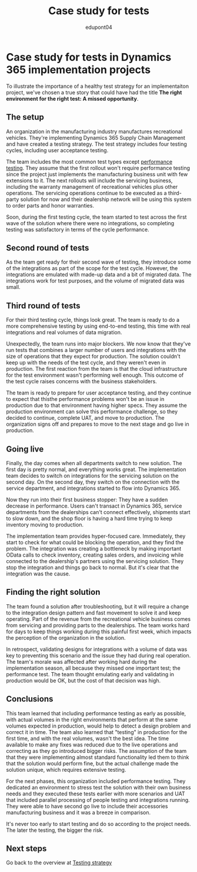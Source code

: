 ﻿---
title:  Case study for tests 
description: In this article, we explore a case study that shows how an implementation team build their test plan for their Dynamics 365 solution.  
ms.date: 05/15/2023
ms.topic: conceptual
author: edupont04
ms.author: veneva
---

# Case study for tests in Dynamics 365 implementation projects

To illustrate the importance of a healthy test strategy for an implementaiton project, we've chosen a true story that could have had the title **The right environment for the right test: A missed opportunity**.

## The setup

An organization in the manufacturing industry manufactures recreational vehicles. They're implementing Dynamics 365 Supply Chain Management and have created a testing strategy. The test strategy includes four testing cycles, including user acceptance testing.

The team includes the most common test types except [performance testing](testing-strategy-test-types.md#performance-testing). They assume that the first rollout won't require performance testing since the project just implements the manufacturing business unit with few extensions to it. The next rollouts will include the servicing business, including the warranty management of recreational vehicles plus other operations. The servicing operations continue to be executed as a third-party solution for now and their dealership network will be using this system to order parts and honor warranties.

Soon, during the first testing cycle, the team started to test across the first wave of the solution where there were no integrations, so completing testing was satisfactory in terms of the cycle performance.

## Second round of tests

As the team get ready for their second wave of testing, they introduce some of the integrations as part of the scope for the test cycle. However, the integrations are emulated with made-up data and a bit of migrated data. The integrations work for test purposes, and the volume of migrated data was small.

## Third round of tests

For their third testing cycle, things look great. The team is ready to do a more comprehensive testing by using end-to-end testing, this time with real integrations and real volumes of data migration.

Unexpectedly, the team runs into major blockers. We now know that they've run tests that combines a larger number of users and integrations with the size of operations that they expect for production. The solution couldn't keep up with the needs of the test cycle, and they weren't even in production. The first reaction from the team is that the cloud infrastructure for the test environment wasn't performing well enough. This outcome of the test cycle raises concerns with the business stakeholders.

The team is ready to prepare for user acceptance testing, and they continue to expect that thisthe performance problems won't be an issue in production due to that environment having higher specs. They assume the production environment can solve this performance challenge, so they decided to continue, complete UAT, and move to production. The organization signs off and prepares to move to the next stage and go live in production.

## Going live

Finally, the day comes when all departments switch to new solution. The first day is pretty normal, and everything works great. The implementation team decides to switch on integrations for the servicing solution on the second day. On the second day, they switch on the connection with the service department, and integrations started to flow into Dynamics 365.  

Now they run into their first business stopper: They have a sudden decrease in performance. Users can't transact in Dynamics 365, service departments from the dealerships can't connect effectively, shipments start to slow down, and the shop floor is having a hard time trying to keep inventory moving to production.  

The implementation team provides hyper-focused care. Immediately, they start to check for what could be blocking the operation, and they find the problem. The integration was creating a bottleneck by making important OData calls to check inventory, creating sales orders, and invoicing while connected to the dealership's partners using the servicing solution. They stop the integration and things go back to normal. But it's clear that the integration was the cause.

## Finding the right solution

The team found a solution after troubleshooting, but it will require a change to the integration design pattern and fast movement to solve it and keep operating. Part of the revenue from the recreational vehicle business comes from servicing and providing parts to the dealerships. The team works hard for days to keep things working during this painful first week, which impacts the perception of the organization in the solution.  

In retrospect, validating designs for integrations with a volume of data was key to preventing this scenario and the issue they had during real operation. The team's morale was affected after working hard during the implementation season, all because they missed one important test; the performance test. The team thought emulating early and validating in production would be OK, but the cost of that decision was high.

## Conclusions

This team learned that including performance testing as early as possible, with actual volumes in the right environments that perform at the same volumes expected in production, would help to detect a design problem and correct it in time. The team also learned that "testing" in production for the first time, and with the real volumes, wasn't the best idea. The time available to make any fixes was reduced due to the live operations and correcting as they go introduced bigger risks. The assumption of the team that they were implementing almost standard functionality led them to think that the solution would perform fine, but the actual challenge made the solution unique, which requires extensive testing.

For the next phases, this organization included performance testing. They dedicated an environment to stress test the solution with their own business needs and they executed these tests earlier with more scenarios and UAT that included parallel processing of people testing and integrations running. They were able to have second go live to include their accessories manufacturing business and it was a breeze in comparison.

It's never too early to start testing and do so according to the project needs. The later the testing, the bigger the risk.

## Next steps

Go back to the overview at [Testing strategy](testing-strategy.md)
